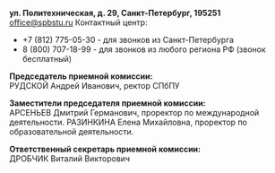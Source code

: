   
  
**ул. Политехническая, д. 29, Санкт-Петербург, 195251**  
<office@spbstu.ru>
Контактный центр:

* +7 (812) 775-05-30 - для звонков из Санкт-Петербурга 
* 8 (800) 707-18-99 - для звонков из любого региона РФ (звонок бесплатный)

**Председатель приемной комиссии:**  
РУДСКОЙ Андрей Иванович, ректор СПбПУ

**Заместители председателя приемной комиссии:**  
АРСЕНЬЕВ Дмитрий Германович, проректор по международной деятельности.
РАЗИНКИНА Елена Михайловна, проректор по образовательной деятельности.

**Ответственный секретарь приемной комиссии:**  
ДРОБЧИК Виталий Викторович